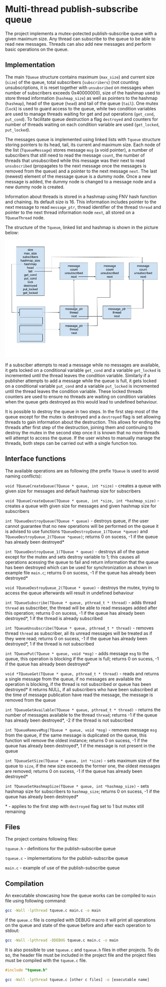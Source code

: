 # Multi-thread publish-subscribe queue

The project implements a mutex-potected publish-subscribe queue with a given maximum size. Any thread can subscribe to the queue to be able to read new messages. Threads can also add new messages and perform basic operations on the queue.

## Implementation

The main ```TQueue``` structure contains maximum (```max_size```) and current size (```size```) of the queue, total subscribers (```subscribers```) (not counting unsubscriptions, it is reset together with ```unsubsribed``` on messages when number of subscribers exceeds 0x40000000), size of the hashmap used to store thread information (```hashmap_size```) as well as pointers to the hashmap (```hashmap```), head of the queue (```head```) and tail of the queue (```tail```). One mutex (```lock```) is used to guard access to the queue, while two condition variables are used to manage threads waiting for get and put operations (```get_cond```, ```put_cond```). To facilitate queue destruction a flag ```destroyed``` and counters for number of threads waiting on each condition variable are used (```get_locked```, ```put_locked```).

The messages queue is implemented using linked lists with ```Tqueue``` structure storing pointers to its head, tail, its current and maximum size. Each node of the list (```TqueueMessage```) stores message ```msg``` (a void pointer), a number of subscribers that still need to read the message ```count```, the number of threads that unsubscribed while this message was their next to read ```unsubscribed``` (propagates to the next message once the messages is removed from the queue) and a pointer to the next message ```next```. The last (newest) element of the message queue is a dummy node. Once a new message is added, the dummy node is changed to a message node and a new dummy node is created. 

Information about threads is stored in a hashmap using FNV hash function and chaining. Its default size is 16. This information includes pointer to the next message to read ```message_ptr```, thread identifier of the thread ```thread``` and pointer to the next thread information node ```next```, all stored on a ```TQueueThread``` node.

The structure of the ```Tqueue```, linked list and hashmap is shown in the picture below:

![queue structure](./SCP.png)

If a subsciber attempts to read a message while no messages are available, it gets locked on a conditional variable ```get_cond``` and a variable ```get_locked``` is incremented until the thread leaves the condition variable. Similarly if a publisher attempts to add a message while the queue is full, it gets  locked on a conditional variable ```put_cond``` and a variable ```put_locked``` is incremented until the thread leaves the condition variable. These locked threads counters are used to ensure no threads are waiting on condition variables when the queue gets destroyed as this would lead to undefined behaviour.

It is possible to destroy the queue in two steps. In the first step most of the queue except for the mutex is destroyed and a ```destroyed``` flag is set allowing threads to gain information about the destruction. This allows for ending the threads after first step of the destruction, joining them and continuing to destroy the mutex in the second step once it is known that no more threads will attempt to access the queue. If the user wishes to manually manage the threads, both steps can be carried out with a single function too.

## Interface functions

The available operations are as following (the prefix ```TQueue``` is used to avoid naming conflicts):

```void TQueueCreateQueue(TQueue * queue, int *size)``` - creates a queue with given size for messages and default hashmap size for subscribers

```void TQueueCreateQueue(TQueue * queue, int *size, int *hashmap_size)``` - creates a queue with given size for messages and given hashmap size for subscribers

```int TQueueDestroyQueue(TQueue * queue)``` - destroys queue, if the user cannot guarantee that no new operations will be performed on the queue it is advised to use functions ```TQueueDestroyQueue_1(TQueue *queue)``` and ```TQueueDestroyQueue_2(TQueue *queue)```; returns 0 on sucess, -1 if the queue has already been destroyed*

```int TQueueDestroyQueue_1(TQueue * queue)``` - destroys all of the queue except for the mutex and sets destroy variable to 1; this causes all operations acessing the queue to fail and return information that the queue has been destroyed which can be used for synchronization as shown in example file ```main.c```; returns 0 on sucess, -1 if the queue has already been destroyed*

```void TQueueDestroyQueue_2(TQueue * queue)``` - destroys the mutex, trying to access the queue afterwards will result in undefined behaviour

```int TQueueSubscribe(TQueue * queue, pthread_t * thread)``` - adds thread ```thread``` as subscriber, the thread will be able to read messages added after this operation; returns 0 on sucess, -1 if the queue has already been destroyed*, 1 if the thread is already subscribed

```int TQueueUnsubscribe(TQueue * queue, pthread_t * thread)``` - removes thread ```thread``` as subscriber, all its unread messages will be treated as if they were read; returns 0 on sucess, -1 if the queue has already been destroyed*, 1 if the thread is not subscribed

```int TQueuePut(TQueue * queue, void *msg)``` - adds message ```msg``` to the queue, this operation is blocking if the queue is full; returns 0 on sucess, -1 if the queue has already been destroyed*

```void *TQueueGet(TQueue * queue, pthread_t * thread)``` - reads and returns a single message from the queue, if no messages are available the operation is blocking, if the thread is not subscribed or queue has been destroyed* it returns NULL, if all subscribers who have been subscribed at the time of message publication have read the message, the message is removed from the queue

```int TQueueGetAvailable(TQueue * queue, pthread_t * thread)``` - returns the number of messages available to the thread ```thread```; returns -1 if the queue has already been destroyed*, -2 if the thread is not subscribed

```int TQueueRemoveMsg(TQueue * queue, void *msg)``` - removes message ```msg``` from the queue, if the same message is duplicated on the queue, this function will remove the oldest instance; returns 0 on sucess, -1 if the queue has already been destroyed*, 1 if the message is not present in the queue

```int TQueueSetSize(TQueue * queue, int *size)``` - sets maximum size of the queue to ```size```, if the new size exceeds the former one, the oldest messages are removed; returns 0 on sucess, -1 if the queue has already been destroyed*

```int TQueueSetHashmapSize(TQueue * queue, int *hashmap_size)``` - sets hashmap size for subscribers to ```hashmap_size```; returns 0 on sucess, -1 if the queue has already been destroyed*

\* - applies to the first step with ```destroyed``` flag set to 1 but mutex still remaining

## Files

The project contains following files:

```tqueue.h``` - definitions for the publish-subscribe queue

```tqueue.c``` - implementations for the publish-subscribe queue

```main.c``` - example of use of the publish-subscribe queue

## Compilation

An executable showcasing how the queue works can be compiled to ```main``` file using following command:

```sh
gcc -Wall -lpthread tqueue.c main.c -o main
```

if the ```queue.c``` file is compiled with DEBUG macro it will print all operations on the queue and state of the queue before and after each operation to stdout:

```sh
gcc -Wall -lpthread -DDEBUG tqueue.c main.c -o main
```

It is also possible to use ```tqueue.c``` and ```tqueue.h``` files in other projects. To do so, the header file must be included in the project file and the project files must be compiled with the ```tqueue.c``` file.

```c
#include "tqueue.h"
```
```sh
gcc -Wall -lpthread tqueue.c [other c files] -o [executable name]
```

